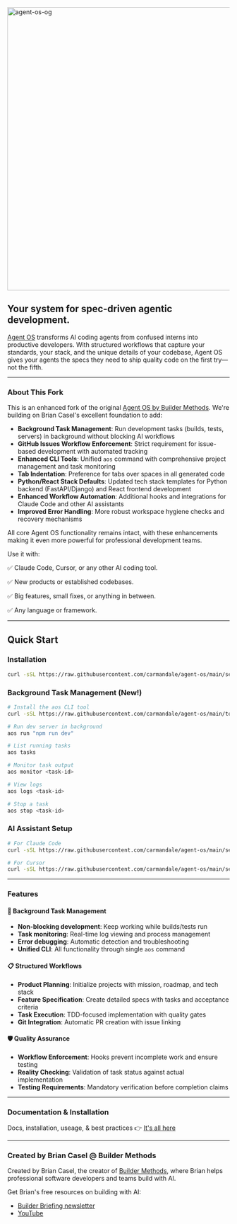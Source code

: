 <img width="1280" height="640" alt="agent-os-og" src="https://github.com/user-attachments/assets/e897628e-7063-4bab-a69a-7bb6d7ac8403" />

## Your system for spec-driven agentic development.

[Agent OS](https://buildermethods.com/agent-os) transforms AI coding agents from confused interns into productive developers. With structured workflows that capture your standards, your stack, and the unique details of your codebase, Agent OS gives your agents the specs they need to ship quality code on the first try—not the fifth.

---

### About This Fork

This is an enhanced fork of the original [Agent OS by Builder Methods](https://github.com/buildermethods/agent-os). We're building on Brian Casel's excellent foundation to add:

- **Background Task Management**: Run development tasks (builds, tests, servers) in background without blocking AI workflows
- **GitHub Issues Workflow Enforcement**: Strict requirement for issue-based development with automated tracking
- **Enhanced CLI Tools**: Unified `aos` command with comprehensive project management and task monitoring
- **Tab Indentation**: Preference for tabs over spaces in all generated code
- **Python/React Stack Defaults**: Updated tech stack templates for Python backend (FastAPI/Django) and React frontend development
- **Enhanced Workflow Automation**: Additional hooks and integrations for Claude Code and other AI assistants
- **Improved Error Handling**: More robust workspace hygiene checks and recovery mechanisms

All core Agent OS functionality remains intact, with these enhancements making it even more powerful for professional development teams.

Use it with:

✅ Claude Code, Cursor, or any other AI coding tool.

✅ New products or established codebases.

✅ Big features, small fixes, or anything in between.

✅ Any language or framework.

---

## Quick Start

### Installation
```bash
curl -sSL https://raw.githubusercontent.com/carmandale/agent-os/main/setup.sh | bash
```

### Background Task Management (New!)
```bash
# Install the aos CLI tool
curl -sSL https://raw.githubusercontent.com/carmandale/agent-os/main/tools/install-aos-alias.sh | bash

# Run dev server in background
aos run "npm run dev"

# List running tasks
aos tasks

# Monitor task output
aos monitor <task-id>

# View logs
aos logs <task-id>

# Stop a task
aos stop <task-id>
```

### AI Assistant Setup
```bash
# For Claude Code
curl -sSL https://raw.githubusercontent.com/carmandale/agent-os/main/setup-claude-code.sh | bash

# For Cursor
curl -sSL https://raw.githubusercontent.com/carmandale/agent-os/main/setup-cursor.sh | bash
```

---

### Features

#### 🚀 Background Task Management
- **Non-blocking development**: Keep working while builds/tests run
- **Task monitoring**: Real-time log viewing and process management  
- **Error debugging**: Automatic detection and troubleshooting
- **Unified CLI**: All functionality through single `aos` command

#### 📋 Structured Workflows
- **Product Planning**: Initialize projects with mission, roadmap, and tech stack
- **Feature Specification**: Create detailed specs with tasks and acceptance criteria
- **Task Execution**: TDD-focused implementation with quality gates
- **Git Integration**: Automatic PR creation with issue linking

#### 🛡️ Quality Assurance
- **Workflow Enforcement**: Hooks prevent incomplete work and ensure testing
- **Reality Checking**: Validation of task status against actual implementation
- **Testing Requirements**: Mandatory verification before completion claims

---

### Documentation & Installation

Docs, installation, useage, & best practices 👉 [It's all here](https://buildermethods.com/agent-os)

---

### Created by Brian Casel @ Builder Methods

Created by Brian Casel, the creator of [Builder Methods](https://buildermethods.com), where Brian helps professional software developers and teams build with AI.

Get Brian's free resources on building with AI:
- [Builder Briefing newsletter](https://buildermethods.com)
- [YouTube](https://youtube.com/@briancasel)
